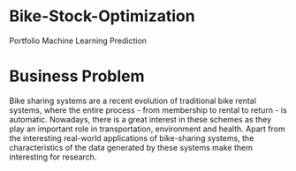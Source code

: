 # Bike-Stock-Optimization
Portfolio Machine Learning Prediction

# Business Problem
Bike sharing systems are a recent evolution of traditional bike rental systems, where the entire process - from membership to rental to return - is automatic. Nowadays, there is a great interest in these schemes as they play an important role in transportation, environment and health. Apart from the interesting real-world applications of bike-sharing systems, the characteristics of the data generated by these systems make them interesting for research.
